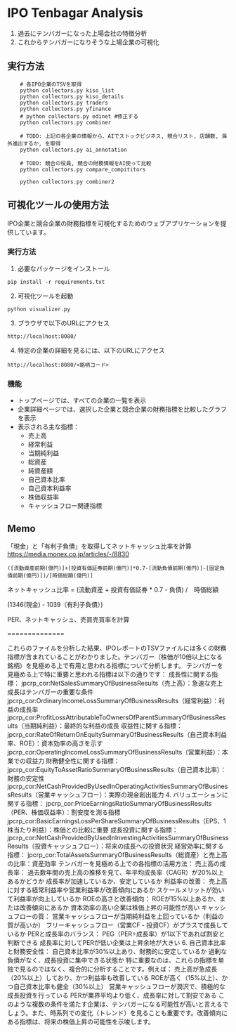 # IPO Tenbagar Analysis

1. 過去にテンバガーになった上場会社の特徴分析
2. これからテンバガーになりそうな上場企業の可視化

## 実行方法

        # 各IPO企業のTSVを取得
        python collectors.py kiso_list
        python collectors.py kiso_details
        python collectors.py traders
        python collectors.py yfinance
        # python collectors.py edinet #修正する
        python collectors.py combiner

        # TODO: 上記の各企業の情報から、AIでストックビジネス, 競合リスト, 店舗数, 海外進出するか, を取得
        python collectors.py ai_annotation
        
        # TODO: 競合の役員, 競合の財務情報をAI使って比較
        python collectors.py compare_compititors
        
        python collectors.py combiner2

## 可視化ツールの使用方法

IPO企業と競合企業の財務指標を可視化するためのウェブアプリケーションを提供しています。

### 実行方法

1. 必要なパッケージをインストール
```
pip install -r requirements.txt
```

2. 可視化ツールを起動
```
python visualizer.py
```

3. ブラウザで以下のURLにアクセス
```
http://localhost:8080/
```

4. 特定の企業の詳細を見るには、以下のURLにアクセス
```
http://localhost:8080/<銘柄コード>
```

### 機能

- トップページでは、すべての企業の一覧を表示
- 企業詳細ページでは、選択した企業と競合企業の財務指標を比較したグラフを表示
- 表示される主な指標：
  - 売上高
  - 経常利益
  - 当期純利益
  - 総資産
  - 純資産額
  - 自己資本比率
  - 自己資本利益率
  - 株価収益率
  - キャッシュフロー関連指標

## Memo

「現金」と「有利子負債」を取得してネットキャッシュ比率を計算
https://media.monex.co.jp/articles/-/8830

```
([流動資産前期(億円)]+[投資有価証券前期(億円)]*0.7-[流動負債前期(億円)]-[固定負債前期(億円)])/[時価総額(億円)]
```

ネットキャッシュ比率 = (流動資産 + 投資有価証券 * 0.7 - 負債) /　時価総額  

(1346(現金) - 1039（有利子負債）)

PER、ネットキャッシュ、売買売買率を計算

==============

これらのファイルを分析した結果、IPOレポートのTSVファイルには多くの財務指標が含まれていることがわかりました。テンバガー（株価が10倍以上になる銘柄）を見極める上で有用と思われる指標について分析します。
テンバガーを見極める上で特に重要と思われる指標は以下の通りです：
成長性に関する指標：
jpcrp_cor:NetSalesSummaryOfBusinessResults（売上高）：急速な売上成長はテンバガーの重要な条件
jpcrp_cor:OrdinaryIncomeLossSummaryOfBusinessResults（経常利益）：利益の成長率
jpcrp_cor:ProfitLossAttributableToOwnersOfParentSummaryOfBusinessResults（当期純利益）：最終的な利益の成長
収益性に関する指標：
jpcrp_cor:RateOfReturnOnEquitySummaryOfBusinessResults（自己資本利益率、ROE）：資本効率の高さを示す
jpcrp_cor:OperatingIncomeLossSummaryOfBusinessResults（営業利益）：本業での収益力
財務健全性に関する指標：
jpcrp_cor:EquityToAssetRatioSummaryOfBusinessResults（自己資本比率）：財務の安定性
jpcrp_cor:NetCashProvidedByUsedInOperatingActivitiesSummaryOfBusinessResults（営業キャッシュフロー）：実際の現金創出能力
4. バリュエーションに関する指標：
jpcrp_cor:PriceEarningsRatioSummaryOfBusinessResults（PER、株価収益率）：割安度を測る指標
jpcrp_cor:BasicEarningsLossPerShareSummaryOfBusinessResults（EPS、1株当たり利益）：株価との比較に重要
成長投資に関する指標：
jpcrp_cor:NetCashProvidedByUsedInInvestingActivitiesSummaryOfBusinessResults（投資キャッシュフロー）：将来の成長への投資状況
経営効率に関する指標：
jpcrp_cor:TotalAssetsSummaryOfBusinessResults（総資産）と売上高の比率：資産効率
テンバガーを見極める上での各指標の活用方法：
売上高の成長率：
過去数年間の売上高の推移を見て、年平均成長率（CAGR）が20%以上あるかどうか
成長率が加速しているか、安定しているか
利益率の改善：
売上高に対する経常利益率や営業利益率が改善傾向にあるか
スケールメリットが効いて利益率が向上しているか
ROEの高さと改善傾向：
ROEが15%以上あるか、または改善傾向にあるか
資本効率の高い企業は株価上昇の可能性が高い
キャッシュフローの質：
営業キャッシュフローが当期純利益を上回っているか（利益の質が高いか）
フリーキャッシュフロー（営業CF - 投資CF）がプラスで成長しているか
PERと成長率のバランス：
PEG（PER÷成長率）が1以下であれば割安と判断できる
成長率に対してPERが低い企業は上昇余地が大きい
6. 自己資本比率と財務安全性：
自己資本比率が30%以上あり、財務的に安定しているか
過剰な負債がなく、成長投資に集中できる状態か
特に重要なのは、これらの指標を単独で見るのではなく、複合的に分析することです。例えば：
売上高が急成長（20%以上）しており、かつ利益率も改善している
ROEが高く（15%以上）、かつ自己資本比率も健全（30%以上）
営業キャッシュフローが潤沢で、積極的な成長投資を行っている
PERが業界平均より低く、成長率に対して割安である
このような複数の条件を満たす企業は、テンバガーになる可能性が高いと言えるでしょう。また、時系列での変化（トレンド）を見ることも重要です。改善傾向にある指標は、将来の株価上昇の可能性を示唆します。

